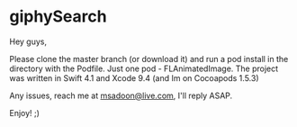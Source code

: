 # giphySearch

Hey guys,

Please clone the master branch (or download it) and run a pod install in the directory with the Podfile.
Just one pod - FLAnimatedImage.
The project was written in Swift 4.1 and Xcode 9.4 (and Im on Cocoapods 1.5.3)

Any issues, reach me at msadoon@live.com, I'll reply ASAP.

Enjoy! ;)


